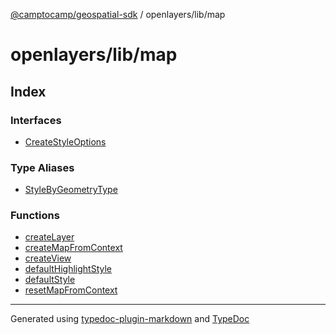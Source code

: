 [@camptocamp/geospatial-sdk](../../../index.md) / openlayers/lib/map

# openlayers/lib/map

## Index

### Interfaces

- [CreateStyleOptions](interfaces/CreateStyleOptions.md)

### Type Aliases

- [StyleByGeometryType](type-aliases/StyleByGeometryType.md)

### Functions

- [createLayer](functions/createLayer.md)
- [createMapFromContext](functions/createMapFromContext.md)
- [createView](functions/createView.md)
- [defaultHighlightStyle](functions/defaultHighlightStyle.md)
- [defaultStyle](functions/defaultStyle.md)
- [resetMapFromContext](functions/resetMapFromContext.md)

***

Generated using [typedoc-plugin-markdown](https://www.npmjs.com/package/typedoc-plugin-markdown) and [TypeDoc](https://typedoc.org/)
